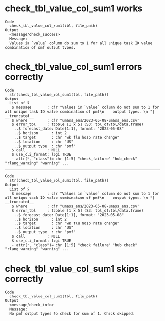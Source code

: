 # check_tbl_value_col_sum1 works

    Code
      check_tbl_value_col_sum1(tbl, file_path)
    Output
      <message/check_success>
      Message:
      Values in `value` column do sum to 1 for all unique task ID value combination of pmf output types.

# check_tbl_value_col_sum1 errors correctly

    Code
      str(check_tbl_value_col_sum1(tbl, file_path))
    Output
      List of 5
       $ message       : chr "Values in `value` column do not sum to 1 for all unique task ID value combination of pmf\n    output types. \n "| __truncated__
       $ where         : chr "umass_ens/2023-05-08-umass_ens.csv"
       $ error_tbl     : tibble [1 x 5] (S3: tbl_df/tbl/data.frame)
        ..$ forecast_date: Date[1:1], format: "2023-05-08"
        ..$ horizon      : int 2
        ..$ target       : chr "wk flu hosp rate change"
        ..$ location     : chr "US"
        ..$ output_type  : chr "pmf"
       $ call          : NULL
       $ use_cli_format: logi TRUE
       - attr(*, "class")= chr [1:5] "check_failure" "hub_check" "rlang_warning" "warning" ...

---

    Code
      str(check_tbl_value_col_sum1(tbl, file_path))
    Output
      List of 5
       $ message       : chr "Values in `value` column do not sum to 1 for all unique task ID value combination of pmf\n    output types. \n "| __truncated__
       $ where         : chr "umass_ens/2023-05-08-umass_ens.csv"
       $ error_tbl     : tibble [1 x 5] (S3: tbl_df/tbl/data.frame)
        ..$ forecast_date: Date[1:1], format: "2023-05-08"
        ..$ horizon      : int 2
        ..$ target       : chr "wk flu hosp rate change"
        ..$ location     : chr "US"
        ..$ output_type  : chr "pmf"
       $ call          : NULL
       $ use_cli_format: logi TRUE
       - attr(*, "class")= chr [1:5] "check_failure" "hub_check" "rlang_warning" "warning" ...

# check_tbl_value_col_sum1 skips correctly

    Code
      check_tbl_value_col_sum1(tbl, file_path)
    Output
      <message/check_info>
      Message:
      No pmf output types to check for sum of 1. Check skipped.

